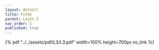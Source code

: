 ```yaml
---
layout: default
title: Fiche
parent: Leçon 3
nav_order: 1
published: true
---
```


{% pdf "../../assets/pdf/L3/L3.pdf" width=100% height=700px no_link %}